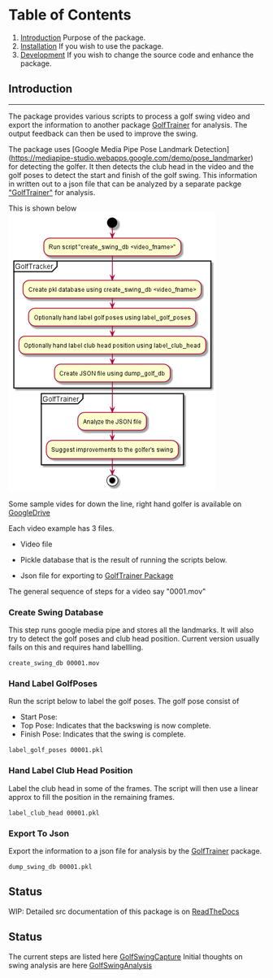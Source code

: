# Table of Contents
1. [Introduction](#INTRODUCTION) Purpose of the package.
2. [Installation](docs/source/installation.md) If you wish to use the package.
3. [Development](docs/source/development.md) If you wish to change the source code and enhance the package.

## Introduction
-------------------
The package provides various scripts to process a golf swing video and export the information to another package [GolfTrainer](https://pypi.org/project/golftrainer/) for analysis. The output feedback can then be used to improve the swing.

The package uses [Google Media Pipe Pose Landmark Detection] (https://mediapipe-studio.webapps.google.com/demo/pose_landmarker) for detecting the golfer. It then detects the club head in the video and the golf poses to detect the start and finish of the golf swing. This information in written out to a json file that can be analyzed by a separate packge ["GolfTrainer"](https://github.com/sanjeevs/golftrainer) for analysis.

This is shown below ![Flowchart](docs/source/images/golftracker.png)


Some sample vides for down the line, right hand golfer is available on [GoogleDrive](https://drive.google.com/drive/folders/1TDUnGjP1wh1gZeN1EZdJOO4AeYuMLnkO?usp=sharing)

Each video example has 3 files.

* Video file

* Pickle database that is the result of running the scripts below.

* Json file for exporting to [GolfTrainer Package](https://github.com/sanjeevs/golftrainer)

The general sequence of steps for a video say "0001.mov"

### Create Swing Database
This step runs google media pipe and stores all the landmarks. It will also try to detect the golf poses and club head position. Current version usually fails on this and requires hand labellling.
```
create_swing_db 00001.mov
```

### Hand Label GolfPoses
Run the script below to label the golf poses. The golf pose consist of 
* Start Pose: 
* Top Pose: Indicates that the backswing is now complete.
* Finish Pose: Indicates that the swing is complete.

```
label_golf_poses 00001.pkl
```

### Hand Label Club Head Position
Label the club head in some of the frames. The script will then use a linear approx to fill the position in the remaining frames.

```
label_club_head 00001.pkl
```

### Export To Json
Export the information to a json file for analysis by the [GolfTrainer](https://github.com/sanjeevs/golftrainer) package.

```
dump_swing_db 00001.pkl
```

## Status
WIP: Detailed src documentation of this package is on [ReadTheDocs](https://golftracker.readthedocs.io/en/latest/)


## Status
The current steps are listed here [GolfSwingCapture](docs/source/golfswing_capture.md)
Initial thoughts on swing analysis are here [GolfSwingAnalysis](docs/source/golfswing_analysis.md)

